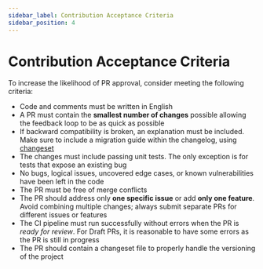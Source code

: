 ```yaml
---
sidebar_label: Contribution Acceptance Criteria
sidebar_position: 4
---
```


# Contribution Acceptance Criteria

To increase the likelihood of PR approval, consider meeting the following
criteria:

- Code and comments must be written in English
- A PR must contain the **smallest number of changes** possible allowing the
  feedback loop to be as quick as possible
- If backward compatibility is broken, an explanation must be included. Make
  sure to include a migration guide within the changelog, using
  [changeset](changeset.md)
- The changes must include passing unit tests. The only exception is for tests
  that expose an existing bug
- No bugs, logical issues, uncovered edge cases, or known vulnerabilities have
  been left in the code
- The PR must be free of merge conflicts
- The PR should address only **one specific issue** or add **only one feature**.
  Avoid combining multiple changes; always submit separate PRs for different
  issues or features
- The CI pipeline must run successfully without errors when the PR is _ready for
  review_. For Draft PRs, it is reasonable to have some errors as the PR is
  still in progress
- The PR should contain a changeset file to properly handle the versioning of
  the project
